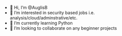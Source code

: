 - 👋 Hi, I’m @AuglisB
- 👀 I’m interested in security based jobs i.e. analysis/cloud/adminstrative/etc.
- 🌱 I’m currently learning Python
- 💞️ I’m looking to collaborate on any beginner projects


<!---
AuglisB/AuglisB is a ✨ special ✨ repository because its `README.md` (this file) appears on your GitHub profile.
You can click the Preview link to take a look at your changes.
--->
